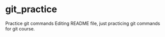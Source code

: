 # git_practice
Practice git commands
Editing README file, just practicing git commands for git course.
